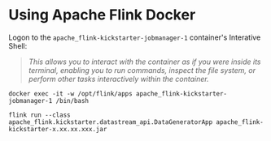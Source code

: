 # Using Apache Flink Docker
Logon to the `apache_flink-kickstarter-jobmanager-1` container's Interative Shell:
> *This allows you to interact with the container as if you were inside its terminal, enabling you to run commands, inspect the file system, or perform other tasks interactively within the container.*
```
docker exec -it -w /opt/flink/apps apache_flink-kickstarter-jobmanager-1 /bin/bash
```



```
flink run --class apache_flink.kickstarter.datastream_api.DataGeneratorApp apache_flink-kickstarter-x.xx.xx.xxx.jar
```